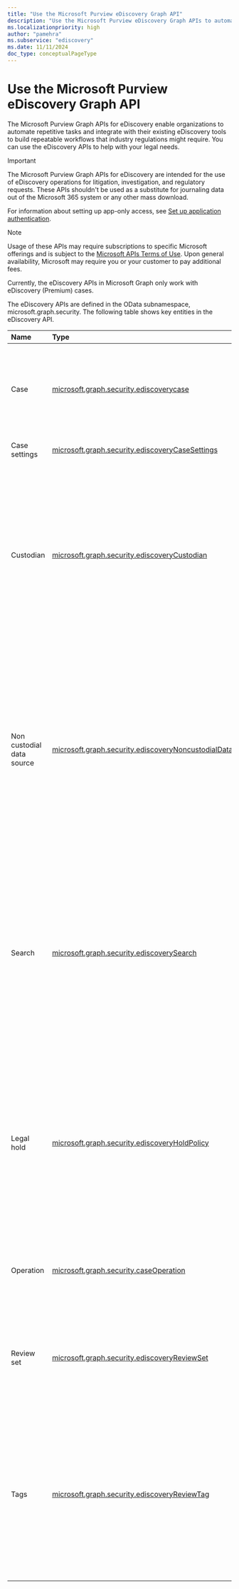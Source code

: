 ```yaml
---
title: "Use the Microsoft Purview eDiscovery Graph API"
description: "Use the Microsoft Purview eDiscovery Graph APIs to automate repetitive tasks and integrate with their existing eDiscovery tools to build repeatable workflows that industry regulations might require."
ms.localizationpriority: high
author: "pamehra"
ms.subservice: "ediscovery"
ms.date: 11/11/2024
doc_type: conceptualPageType
---
```


# Use the Microsoft Purview eDiscovery Graph API

The Microsoft Purview Graph APIs for eDiscovery enable organizations to automate repetitive tasks and integrate with their existing eDiscovery tools to build repeatable workflows that industry regulations might require. You can use the eDiscovery APIs to help with your legal needs.

> [!IMPORTANT]
> The Microsoft Purview Graph APIs for eDiscovery are intended for the use of eDiscovery operations for litigation, investigation, and regulatory requests. These APIs shouldn't be used as a substitute for journaling data out of the Microsoft 365 system or any other mass download.
>
> For information about setting up app-only access, see [Set up application authentication](/graph/security-ediscovery-appauthsetup).

> [!NOTE]
> Usage of these APIs may require subscriptions to specific Microsoft offerings and is subject to the [Microsoft APIs Terms of Use](/legal/microsoft-apis/terms-of-use?context=graph%252fcontext).  Upon general availability, Microsoft may require you or your customer to pay additional fees.
>
> Currently, the eDiscovery APIs in Microsoft Graph only work with eDiscovery (Premium) cases.

<!-- 
>
> To set up application auth, see [Setting up App Authentication for Purview eDiscovery with Microsoft Graph API](../../concepts/security-ediscovery-appauthsetup.md)
-->

The eDiscovery APIs are defined in the OData subnamespace, microsoft.graph.security. The following table shows key entities in the eDiscovery API.

| Name | Type | Use case |
|:---|:---|:---|
| Case | [microsoft.graph.security.ediscoverycase](../resources/security-ediscoverycase.md) | The container for all eDiscovery objects including custodians, holds, searches, review sets, and exports.|
| Case settings |[microsoft.graph.security.ediscoveryCaseSettings](../resources/security-ediscoverycasesettings.md) | The settings associated with the case.|
| Custodian | [microsoft.graph.security.ediscoveryCustodian](../resources/security-ediscoverycustodian.md) | A person and the data they have administrative control over. When custodians are identified, *eDiscovery* can hold, search, cull, and export their data. For details, see [Work with custodians and noncustodial data sources in eDiscovery](/microsoft-365/compliance/managing-custodians).|
| Non custodial data source| [microsoft.graph.security.ediscoveryNoncustodialDataSource](../resources/security-ediscoverynoncustodialdatasource.md) | The data sources to be added to a case without having to associate it to a custodian. When non custodial data sources are identified, eDiscovery can hold, search, cull, and export their data. For details, see [Work with custodians and noncustodial data sources in eDiscovery](/microsoft-365/compliance/managing-custodians).|
| Search | [microsoft.graph.security.ediscoverySearch](../resources/security-ediscoverysearch.md) | Allows you to collect data from the Microsoft 365 live services such as Exchange, SharePoint, and Teams. Source collections can be added to a review set to further cull and eventually export data relevant to your case. For details, see [Collect data for a case in eDiscovery](/microsoft-365/compliance/collecting-data-for-ediscovery).|
| Legal hold| [microsoft.graph.security.ediscoveryHoldPolicy](../resources/security-ediscoveryholdpolicy.md) | Content held for litigation and legal purposes. Legal holds shouldn't be confused with or used as retention holds, which are typically used to comply with government or industry regulations. To learn more, see [Manage holds in eDiscovery](/microsoft-365/compliance/managing-holds).|
| Operation | [microsoft.graph.security.caseOperation](../resources/security-caseoperation.md) | Operations which can be performed on a case like adding to review set, applying tags, and so on.|
| Review set | [microsoft.graph.security.ediscoveryReviewSet](../resources/security-ediscoveryreviewset.md) | The static set of electronically stored information collected for use in a litigation, investigation, or regulatory request.|
| Tags | [microsoft.graph.security.ediscoveryReviewTag](../resources/security-ediscoveryreviewtag.md) | Used in a review set during review or culling to cull responsive data from nonresponsive data, identify privileged content, or generally aid in the review process. To learn more, see [Tag documents in a review set in eDiscovery](/microsoft-365/compliance/tagging-documents).|
